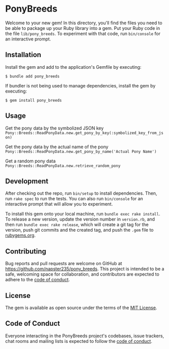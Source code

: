# PonyBreeds

Welcome to your new gem! In this directory, you'll find the files you need to be able to package up your Ruby library into a gem. Put your Ruby code in the file `lib/pony_breeds`. To experiment with that code, run `bin/console` for an interactive prompt.

## Installation

Install the gem and add to the application's Gemfile by executing:

    $ bundle add pony_breeds

If bundler is not being used to manage dependencies, install the gem by executing:

    $ gem install pony_breeds

## Usage

Get the pony data by the symbolized JSON key
    `Pony::Breeds::ReadPonyData.new.get_pony_by_key(:symbolized_key_from_json)`
    
Get the pony data by the actual name of the pony
    `Pony::Breeds::ReadPonyData.new.get_pony_by_name('Actual Pony Name')`

Get a random pony data
    `Pony::Breeds::ReadPonyData.new.retrieve_random_pony`

## Development

After checking out the repo, run `bin/setup` to install dependencies. Then, run `rake spec` to run the tests. You can also run `bin/console` for an interactive prompt that will allow you to experiment.

To install this gem onto your local machine, run `bundle exec rake install`. To release a new version, update the version number in `version.rb`, and then run `bundle exec rake release`, which will create a git tag for the version, push git commits and the created tag, and push the `.gem` file to [rubygems.org](https://rubygems.org).

## Contributing

Bug reports and pull requests are welcome on GitHub at https://github.com/napster235/pony_breeds. This project is intended to be a safe, welcoming space for collaboration, and contributors are expected to adhere to the [code of conduct](https://github.com/[USERNAME]/pony_breeds/blob/master/CODE_OF_CONDUCT.md).

## License

The gem is available as open source under the terms of the [MIT License](https://opensource.org/licenses/MIT).

## Code of Conduct

Everyone interacting in the PonyBreeds project's codebases, issue trackers, chat rooms and mailing lists is expected to follow the [code of conduct](https://github.com/[USERNAME]/pony_breeds/blob/master/CODE_OF_CONDUCT.md).
